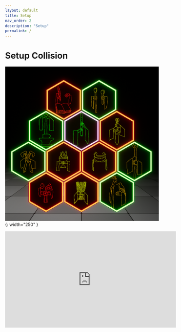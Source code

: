 ```yaml
---
layout: default
title: Setup
nav_order: 2
description: "Setup"
permalink: /
---
```


# Setup Collision

![](/assets/images/orbit.png){: width="250" }

<iframe width="560" height="315" src="https://www.youtube.com/embed/UgMtKuf6eFQ" title="YouTube video player" frameborder="0" allow="accelerometer; autoplay; clipboard-write; encrypted-media; gyroscope; picture-in-picture" allowfullscreen></iframe>
